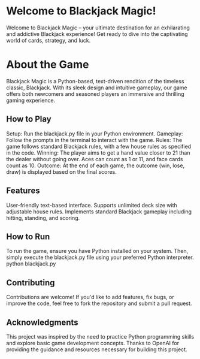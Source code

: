 # Welcome to Blackjack Magic!

Welcome to Blackjack Magic – your ultimate destination for an exhilarating and addictive Blackjack experience! Get ready to dive into the captivating world of cards, strategy, and luck.

# About the Game
Blackjack Magic is a Python-based, text-driven rendition of the timeless classic, Blackjack. With its sleek design and intuitive gameplay, our game offers both newcomers and seasoned players an immersive and thrilling gaming experience.

## How to Play
Setup: Run the blackjack.py file in your Python environment.
Gameplay: Follow the prompts in the terminal to interact with the game.
Rules: The game follows standard Blackjack rules, with a few house rules as specified in the code.
Winning: The player aims to get a hand value closer to 21 than the dealer without going over. Aces can count as 1 or 11, and face cards count as 10.
Outcome: At the end of each game, the outcome (win, lose, draw) is displayed based on the final scores.

## Features
User-friendly text-based interface.
Supports unlimited deck size with adjustable house rules.
Implements standard Blackjack gameplay including hitting, standing, and scoring.

## How to Run
To run the game, ensure you have Python installed on your system. Then, simply execute the blackjack.py file using your preferred Python interpreter.
python blackjack.py

## Contributing
Contributions are welcome! If you'd like to add features, fix bugs, or improve the code, feel free to fork the repository and submit a pull request.

## Acknowledgments
This project was inspired by the need to practice Python programming skills and explore basic game development concepts.
Thanks to OpenAI for providing the guidance and resources necessary for building this project.
